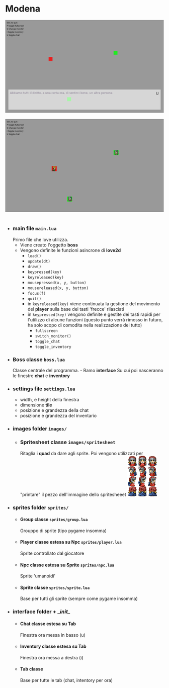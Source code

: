 # Modena

<img src="doc/img/002.png"/></br></br>
<img src="doc/img/003.png"/></br></br>

- ### main file `main.lua`
    Primo file che love utilizza.
    - Viene creato l'oggetto **boss**
    - Vengono definite le funzioni asincrone di **love2d**
        - `load()`
        - `update(dt)`
        - `draw()`
        - `keypressed(key)`
        - `keyreleased(key)`
        - `mousepressed(x, y, button)`
        - `mousereleased(x, y, button)`
        - `focus(f)`
        - `quit()`
        - in `keyreleased(key)` viene continuata la gestione del movimento del **player** sulla base dei tasti 'frecce' rilasciati
        - in `keypressed(key)` vengono definite e gestite dei tasti rapidi per l'utilizzo di alcune funzioni (questo punto verrà rimosso in futuro, ha solo scopo di comodita nella realizzazione del tutto)
            - `fullscreen`
            - `switch_monitor()`
            - `toggle_chat`
            - `toggle_inventory`
- ### Boss classe `boss.lua`
    Classe centrale del programma.
        - Ramo **interface**
            Su cui poi nasceranno le finestre **chat** e **inventory**
- ### settings file `settings.lua`
    - width, e height della finestra
    - dimensione **tile**
    - posizione e grandezza della chat
    - posizione e grandezza del inventario
- ### images folder `images/`
    - ### Spritesheet classe `images/spritesheet`
        Ritaglia i **quad** da dare agli sprite.
        Poi vengono utilizzati per "printare" il pezzo dell'immagine dello spritesheeet
        <img src="doc/img/spritesheet.png">
- ### sprites folder `sprites/`
    - #### Group classe `sprites/group.lua`
        Grouppo di sprite (tipo pygame insomma)
    - #### Player classe estesa su Npc `sprites/player.lua`
        Sprite controllato dal giocatore
    - #### Npc classe estesa su Sprite `sprites/npc.lua`
        Sprite 'umanoidi'
    - #### Sprite classe `sprites/sprite.lua`
        Base per tutti gli sprite (sempre come pygame insomma)
- ### interface folder + __init\__
    - #### Chat classe estesa su Tab
        Finestra ora messa in basso (u)
    - #### Inventory classe estesa su Tab
        Finestra ora messa a destra (i)
    - #### Tab classe
        Base per tutte le tab (chat, intentory per ora)
